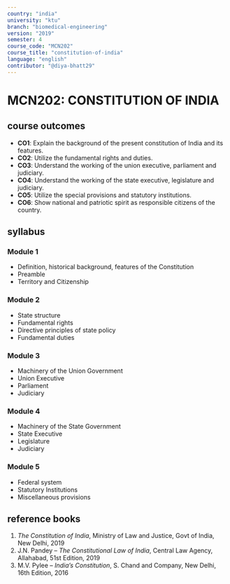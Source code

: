 ```yaml
---
country: "india"
university: "ktu"
branch: "biomedical-engineering"
version: "2019"
semester: 4
course_code: "MCN202"
course_title: "constitution-of-india"
language: "english"
contributor: "@diya-bhatt29"
---
```


# MCN202: CONSTITUTION OF INDIA

## course outcomes

- **CO1**: Explain the background of the present constitution of India and its features.
- **CO2**: Utilize the fundamental rights and duties.
- **CO3**: Understand the working of the union executive, parliament and judiciary.
- **CO4**: Understand the working of the state executive, legislature and judiciary.
- **CO5**: Utilize the special provisions and statutory institutions.
- **CO6**: Show national and patriotic spirit as responsible citizens of the country.

## syllabus

### Module 1
- Definition, historical background, features of the Constitution  
- Preamble  
- Territory and Citizenship  

### Module 2
- State structure  
- Fundamental rights  
- Directive principles of state policy  
- Fundamental duties  

### Module 3
- Machinery of the Union Government  
- Union Executive  
- Parliament  
- Judiciary  

### Module 4
- Machinery of the State Government  
- State Executive  
- Legislature  
- Judiciary  

### Module 5
- Federal system  
- Statutory Institutions  
- Miscellaneous provisions  

## reference books

1. *The Constitution of India*, Ministry of Law and Justice, Govt of India, New Delhi, 2019  
2. J.N. Pandey – *The Constitutional Law of India*, Central Law Agency, Allahabad, 51st Edition, 2019  
3. M.V. Pylee – *India’s Constitution*, S. Chand and Company, New Delhi, 16th Edition, 2016  

